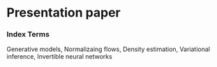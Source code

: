 # Presentation paper

### Index Terms

Generative models, Normalizaing flows, Density estimation, Variational inference, Invertible neural networks



